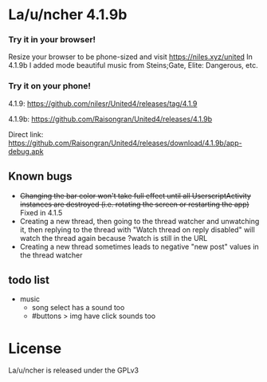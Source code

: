 # La/u/ncher 4.1.9b

### Try it in your browser!
Resize your browser to be phone-sized and visit https://niles.xyz/united
In 4.1.9b I added mode beautiful music from Steins;Gate, Elite: Dangerous, etc.

### Try it on your phone!
4.1.9: https://github.com/nilesr/United4/releases/tag/4.1.9

4.1.9b: https://github.com/Raisongran/United4/releases/4.1.9b

Direct link: https://github.com/Raisongran/United4/releases/download/4.1.9b/app-debug.apk

<span style="display: none;">
Google play store, sometimes a version behind: https://play.google.com/store/apps/details?id=com.angryburg.uapp
</span>

## Known bugs

 - ~~Changing the bar color won't take full effect until all UserscriptActivity instances are destroyed (i.e. rotating the screen or restarting the app)~~ Fixed in 4.1.5
 - Creating a new thread, then going to the thread watcher and unwatching it, then replying to the thread with "Watch thread on reply disabled" will watch the thread again because ?watch is still in the URL
 - Creating a new thread sometimes leads to negative "new post" values in the thread watcher

## todo list
- music
	- song select has a sound too
	- #buttons > img have click sounds too

# License

La/u/ncher is released under the GPLv3
